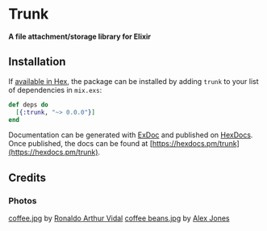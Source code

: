 # Trunk

**A file attachment/storage library for Elixir**

## Installation

If [available in Hex](https://hex.pm/docs/publish), the package can be installed
by adding `trunk` to your list of dependencies in `mix.exs`:

```elixir
def deps do
  [{:trunk, "~> 0.0.0"}]
end
```

Documentation can be generated with [ExDoc](https://github.com/elixir-lang/ex_doc)
and published on [HexDocs](https://hexdocs.pm). Once published, the docs can
be found at [https://hexdocs.pm/trunk](https://hexdocs.pm/trunk).

## Credits

### Photos
[coffee.jpg](https://unsplash.com/photos/Cdz_lvnl37k) by [Ronaldo Arthur Vidal](https://unsplash.com/@ronaldoav)
[coffee beans.jpg](http://unsplash.com/photos/JS-QXqSGVE8) by [Alex Jones](https://unsplash.com/@alexjones)
